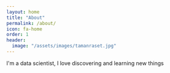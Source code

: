 ```yaml
---
layout: home
title: "About"
permalink: /about/
icon: fa-home
order: 1
header:
  image: "/assets/images/tamanraset.jpg"
---
```




I'm a data scientist, I love discovering and learning new things

